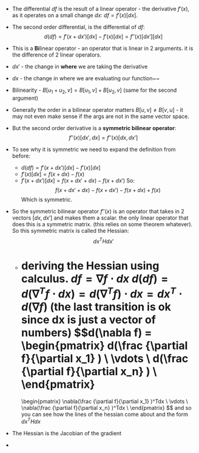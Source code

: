 - The differential $df$ is the result of a linear operator - the derivative $f'(x)$, as it operates on a small change $dx$: $df = f'(x)[dx]$.
- The second order differential, is the differential of $df$:$$d(df) = f'(x + dx')[dx] - f'(x)[dx] = f''(x)[dx'][dx]$$
- This is a **Bi**linear operator - an operator that is linear in 2 arguments. it is the difference of 2 linear operators.
- $dx'$ - the change in **where** we are taking the derivative
- $dx$ - the change in where we are evaluating our function~~
- Bilinearity - $B[u_1 + u_2, v] = B[u_1, v] + B[u_2, v]$ (same for the second argument)
- Generally the order in a bilinear operator matters $B[u,v] \neq B[v,u]$  - it may not even make sense if the args are not in the same vector space.
- But the second order derivative is a **symmetric bilinear operator**: $$f''(x)[dx',dx] = f''(x)[dx,dx']$$ 
- To see why it is symmetric we need to expand the definition from before:
  - $d(df) = f'(x + dx')[dx] - f'(x)[dx]$
  - $f'(x)[dx] = f(x+dx) - f(x)$ 
  - $f'(x+dx')[dx] = f(x + dx' + dx) - f(x + dx')$
  So: $$f(x + dx' + dx) - f(x + dx') - f(x+dx) + f(x)$$
  Which is symmetric.

- So the symmetric bilinear operator $f''(x)$ is an operator that takes in 2 vectors $[dx, dx']$ and makes them a scalar. the only linear operator that does this is a symmetric matrix. (this relies on some theorem whatever).
  So this symmetric matrix is called the Hessian: $$dx^THdx'$$ 
  - deriving the Hessian using calculus.
    $df = \nabla f \cdot dx$ 
    $d(df) = d(\nabla^T f \cdot dx)= d(\nabla^T f) \cdot dx = dx^T \cdot d(\nabla f)$ (the last transition is ok since dx is just a vector of numbers)
    $$d(\nabla f) = 
    \begin{pmatrix}
	d(\frac {\partial f}{\partial x_1} ) \\
	\vdots \\
	d(\frac {\partial f}{\partial x_n} ) \\
	\end{pmatrix}
	=
	\begin{pmatrix}
	\nabla(\frac {\partial f}{\partial x_1} )^Tdx \\
	\vdots \\
	\nabla(\frac {\partial f}{\partial x_n} )^Tdx \\
	\end{pmatrix}
	$$ and so you can see how the lines of the hessian come about and the form $dx^THdx$ 
- The Hessian is the Jacobian of the gradient
- 